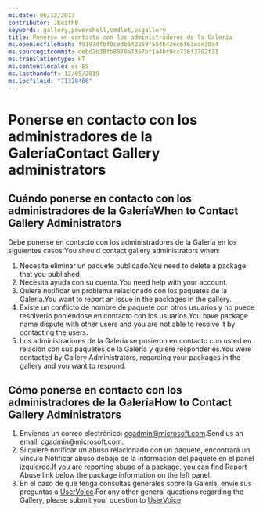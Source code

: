 ```yaml
---
ms.date: 06/12/2017
contributor: JKeithB
keywords: gallery,powershell,cmdlet,psgallery
title: Ponerse en contacto con los administradores de la Galería
ms.openlocfilehash: f9197dfbf0cedb642259f554b42ec6f63eae30a4
ms.sourcegitcommit: debd2b38fb8070a7357bf1a4bf9cc736f3702f31
ms.translationtype: HT
ms.contentlocale: es-ES
ms.lasthandoff: 12/05/2019
ms.locfileid: "71328406"
---
```

# <a name="contact-gallery-administrators"></a><span data-ttu-id="33b53-103">Ponerse en contacto con los administradores de la Galería</span><span class="sxs-lookup"><span data-stu-id="33b53-103">Contact Gallery administrators</span></span>

## <a name="when-to-contact-gallery-administrators"></a><span data-ttu-id="33b53-104">Cuándo ponerse en contacto con los administradores de la Galería</span><span class="sxs-lookup"><span data-stu-id="33b53-104">When to Contact Gallery Administrators</span></span>

<span data-ttu-id="33b53-105">Debe ponerse en contacto con los administradores de la Galería en los siguientes casos:</span><span class="sxs-lookup"><span data-stu-id="33b53-105">You should contact gallery administrators when:</span></span>

1. <span data-ttu-id="33b53-106">Necesita eliminar un paquete publicado.</span><span class="sxs-lookup"><span data-stu-id="33b53-106">You need to delete a package that you published.</span></span>
2. <span data-ttu-id="33b53-107">Necesita ayuda con su cuenta.</span><span class="sxs-lookup"><span data-stu-id="33b53-107">You need help with your account.</span></span>
3. <span data-ttu-id="33b53-108">Quiere notificar un problema relacionado con los paquetes de la Galería.</span><span class="sxs-lookup"><span data-stu-id="33b53-108">You want to report an issue in the packages in the gallery.</span></span>
4. <span data-ttu-id="33b53-109">Existe un conflicto de nombre de paquete con otros usuarios y no puede resolverlo poniéndose en contacto con los usuarios.</span><span class="sxs-lookup"><span data-stu-id="33b53-109">You have package name dispute with other users and you are not able to resolve it by contacting the users.</span></span>
5. <span data-ttu-id="33b53-110">Los administradores de la Galería se pusieron en contacto con usted en relación con sus paquetes de la Galería y quiere responderles.</span><span class="sxs-lookup"><span data-stu-id="33b53-110">You were contacted by Gallery Administrators, regarding your packages in the gallery and you want to respond.</span></span>

## <a name="how-to-contact-gallery-administrators"></a><span data-ttu-id="33b53-111">Cómo ponerse en contacto con los administradores de la Galería</span><span class="sxs-lookup"><span data-stu-id="33b53-111">How to Contact Gallery Administrators</span></span>

1. <span data-ttu-id="33b53-112">Envíenos un correo electrónico: cgadmin@microsoft.com.</span><span class="sxs-lookup"><span data-stu-id="33b53-112">Send us an email: cgadmin@microsoft.com.</span></span>
2. <span data-ttu-id="33b53-113">Si quiere notificar un abuso relacionado con un paquete, encontrará un vínculo Notificar abuso debajo de la información del paquete en el panel izquierdo.</span><span class="sxs-lookup"><span data-stu-id="33b53-113">If you are reporting abuse of a package, you can find Report Abuse link below the package information on the left panel.</span></span>
3. <span data-ttu-id="33b53-114">En el caso de que tenga consultas generales sobre la Galería, envíe sus preguntas a [UserVoice](http://windowsserver.uservoice.com/forums/301869-powershell).</span><span class="sxs-lookup"><span data-stu-id="33b53-114">For any other general questions regarding the Gallery, please submit your question to [UserVoice](http://windowsserver.uservoice.com/forums/301869-powershell)</span></span>
